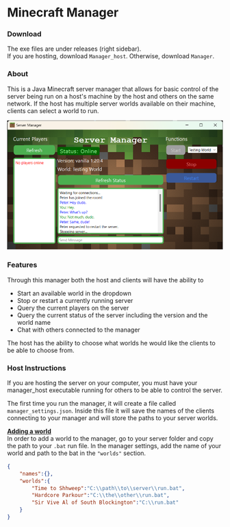 # Minecraft Manager

### Download
The exe files are under releases (right sidebar).  
If you are hosting, download `Manager_host`. Otherwise, download `Manager`.

### About
This is a Java Minecraft server manager that allows for basic control of the server being run on a host's machine by the host and others on the same network. If the host has multiple server worlds available on their machine, clients can select a world to run. 
  
![Manager window](window.png)

### Features
Through this manager both the host and clients will have the ability to
- Start an available world in the dropdown
- Stop or restart a currently running server
- Query the current players on the server
- Query the current status of the server including the version and the world name
- Chat with others connected to the manager
  
The host has the ability to choose what worlds he would like the clients to be able to choose from.

### Host Instructions
If you are hosting the server on your computer, you must have your manager_host executable running for others to be able to control the server.
  
The first time you run the manager, it will create a file called `manager_settings.json`. Inside this file it will save the names of the clients connecting to your manager and will store the paths to your server worlds. 

**<u>Adding a world</u>**  
In order to add a world to the manager, go to your server folder and copy the path to your `.bat` run file. In the manager settings, add the name of your world and path to the bat in the `"worlds"` section.
``` json
{
    "names":{},
    "worlds":{
        "Time to Shhweep":"C:\\path\\to\\server\\run.bat",
        "Hardcore Parkour":"C:\\the\\other\\run.bat",
        "Sir Vive Al of South Blockington":"C:\\run.bat"
    }
}
```
